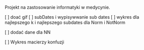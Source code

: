 Projekt na zastosowanie informatyki w medycynie.

[ ] doać gif
[ ] subDates i wypisywwanie sub dates
[ ] wykres dla najlepszego k i najlepszego subdates dla Norm i NotNorm

[ ] dodać dane dla NN

[ ] Wykres macierzy konfuzji